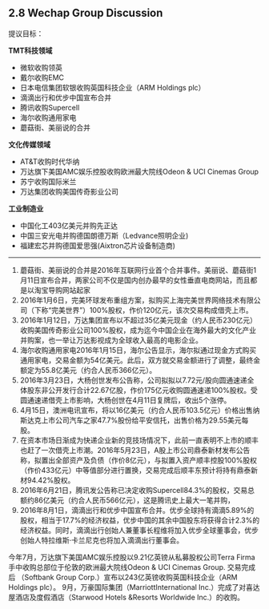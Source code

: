## 2.8 Wechap Group Discussion
提议目标：  

**TMT科技领域**
- 微软收购领英
- 戴尔收购EMC
- 日本电信集团软银收购英国科技企业（ARM Holdings plc）
- 滴滴出行和优步中国宣布合并
- 腾讯收购Supercell
- 海尔收购通用家电
- 蘑菇街、美丽说的合并 

**文化传媒领域**
- AT&T收购时代华纳
- 万达旗下美国AMC娱乐控股收购欧洲最大院线Odeon & UCI Cinemas Group
- 苏宁收购国际米兰
- 万达集团收购美国传奇影业公司  

**工业制造业**
- 中国化工403亿美元并购先正达  
- 中国三安光电并购德国朗德万斯（Ledvance照明企业)
- 福建宏芯并购德国爱思强(Aixtron芯片设备制造商)

---

1. 蘑菇街、美丽说的合并是2016年互联网行业首个合并事件。美丽说、蘑菇街1月11日宣布合并，两家公司不仅是国内创办最早的女性垂直电商网站，而且都是以淘宝导购网站起家
2. 2016年1月6日，完美环球发布重组方案，拟购买上海完美世界网络技术有限公司（下称“完美世界”）100%股权，作价120亿元，该次交易构成借壳上市。
3. 2016年1月12日，万达集团宣布以不超过35亿美元现金（约人民币230亿元）收购美国传奇影业公司100%股权，成为迄今中国企业在海外最大的文化产业并购案，也一举让万达影视成为全球收入最高的电影企业。
4. 海尔收购通用家电2016年1月15日，海尔公告显示，海尔拟通过现金方式购买通用家电，交易金额为54亿美元。此后，双方就交易金额进行了调整，最终金额定为55.8亿美元（约合人民币366亿元）。
5. 2016年3月23日，大杨创世发布公告称，公司拟拟以7.72元/股向圆通速递全体股东非公开发行合计22.67亿股，作价175亿元收购圆通速递100%股权。受圆通速递借壳上市影响，大杨创世在4月11日复牌后，收出5个涨停。
6. 4月15日，澳洲电讯宣布，将以16亿美元（约合人民币103.5亿元）价格出售纳斯达克上市公司汽车之家47.7%股份给平安信托，出售价格为29.55美元每股。
7. 在资本市场日渐成为快递企业新的竞技场情况下，此前一直表明不上市的顺丰也赶了一次借壳上市潮。2016年5月23日，A股上市公司鼎泰新材发布公告称，拟置出全部资产及负债（作价8亿元），与拟置入资产顺丰控股100%股权（作价433亿元）中等值部分进行置换，交易完成后顺丰东预计将持有鼎泰新材94.42%股权。
8. 2016年6月21日，腾讯发公告称已决定收购Supercell84.3%的股权，交易总额约86亿美元（约合人民币566亿元），这是腾讯史上最大一笔并购，
9. 2016年8月1日，滴滴出行和优步中国宣布合并。优步全球持有滴滴5.89%的股权，相当于17.7%的经济权益，优步中国的其余中国股东将获得合计2.3%的经济权益。同时，滴滴出行创始人兼董事长程维将加入优步全球董事会，优步创始人特拉维斯·卡兰尼克也将加入滴滴出行董事会。

今年7月，万达旗下美国AMC娱乐控股以9.21亿英镑从私募股权公司Terra Firma手中收购总部位于伦敦的欧洲最大院线Odeon & UCI Cinemas Group. 交易完成后
（Softbank Group Corp.）宣布以243亿英镑收购英国科技企业（ARM Holdings plc）。
9月，万豪国际集团（MarriottInternational Inc.）完成了对喜达屋酒店及度假酒店（Starwood Hotels &Resorts Worldwide Inc.）的收购。
